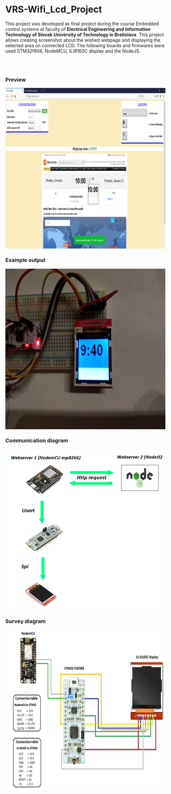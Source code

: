 # VRS-Wifi_Lcd_Project
<p>This project was developed as final project during the course Embedded control systems at faculty of <b>Electrical Engineering and Information Technology of Slovak University of Technology in Bratislava</b>. This project allows creating screenshot about the wished webpage and displaying the selected area on connected LCD. The following boards and firmwares were used STM32f808, NodeMCU, ILI9163C display and the NodeJS.</p> 
<br><br>
<h3>Preview</h3>
<img src="pic2.png" width="500" height="500">
<h3>Example output</h3>
<img src="pic1.jpg" width="500" height="500">
<h3>Communication diagram</h3>
<img src="communication_schema.png" width="500" height="500">
<h3>Survey diagram</h3>
<img src="survey_diagram.jpg" width="500" height="500">


